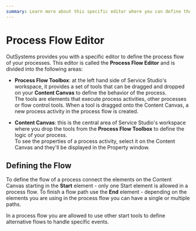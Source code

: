 ```yaml
---
summary: Learn more about this specific editor where you can define the process flow of your processes.
---
```


# Process Flow Editor

OutSystems provides you with a specific editor to define the process flow of your processes. This editor is called the **Process Flow Editor** and is divided into the following areas:

* **Process Flow Toolbox**: at the left hand side of Service Studio's workspace, it provides a set of tools that can be dragged and dropped on your **Content Canvas** to define the behavior of the process.  
The tools are elements that execute process activities, other processes or flow control tools. When a tool is dragged onto the Content Canvas, a new process activity in the process flow is created.

* **Content Canvas**: this is the central area of Service Studio's workspace where you drop the tools from the **Process Flow Toolbox** to define the logic of your process.  
To see the properties of a process activity, select it on the Content Canvas and they'll be displayed in the Property window.

## Defining the Flow

To define the flow of a process connect the elements on the Content Canvas starting in the **Start** element - only one Start element is allowed in a process flow. To finish a flow path use the **End** element - depending on the elements you are using in the process flow you can have a single or multiple paths.

In a process flow you are allowed to use other start tools to define alternative flows to handle specific events.
